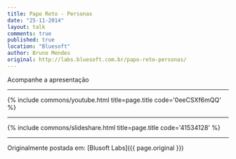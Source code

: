 ```yaml
---
title: Papo Reto - Personas
date: "25-11-2014"
layout: talk
comments: true
published: true
location: "Bluesoft"
author: Bruno Mendes
original: http://labs.bluesoft.com.br/papo-reto-personas/
---
```


Acompanhe a apresentação

---------------------------------------

{% include commons/youtube.html title=page.title code='0eeCSXf6mQQ' %}

---------------------------------------

{% include commons/slideshare.html title=page.title code='41534128' %}

---------------------------------------

Originalmente postada em: [Blusoft Labs]({{ page.original }})